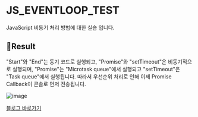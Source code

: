 # JS_EVENTLOOP_TEST


JavaScript 비동기 처리 방법에 대한 실습 입니다.

## 🔗Result
"Start"와 "End"는 동기 코드로 실행되고, "Promise"와 "setTimeout"은 비동기적으로 실행되며, "Promise"는 "Microtask queue"에서 실행되고 "setTimeout"은 "Task queue"에서 실행됩니다. 따라서 우선순위 처리로 인해 이제 Promise Callback이 콘솔로 먼저 전송됩니다.

![image](https://github.com/YOON-CC/JS_EVENTLOOP_TEST/assets/87313979/70e5e06c-eb44-4926-b789-b828dd00e37e)


[블로그 바로가기](https://velog.io/@happycyc/JS%EB%8A%94-%EC%8B%B1%EA%B8%80%EC%8A%A4%EB%A0%88%EB%93%9C-%EC%96%B8%EC%96%B4%EC%9D%B8%EB%8D%B0-%EB%B9%84%EB%8F%99%EA%B8%B0%EB%A5%BC-%EC%B2%98%EB%A6%AC%EB%A5%BC-%EC%96%B4%EB%96%BB%EA%B2%8C-%ED%95%A0%EA%B9%8C)
